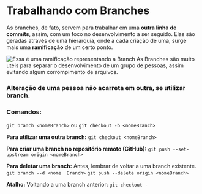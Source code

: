 # Trabalhando com Branches

As branches, de fato, servem para trabalhar em uma **outra linha de commits**, assim, com um foco no desenvolvimento a ser seguido.
Elas são geradas através de uma hierarquia, onde a cada criação de uma, surge mais uma **ramificação** de um certo ponto. 

![Essa é uma ramificação representando a Branch](https://d2v0x26thbzlwf.cloudfront.net/prod/190/img/rId1250rghj58.pqt.png)
As Branches são muito uteis para separar o desenvolvimento de um grupo de pessoas, assim evitando algum corrompimento de arquivos. 
### Alteração de uma pessoa não acarreta em outra, se utilizar branch.

###  Comandos:
`git branch <nomeBranch>`
ou
`git checkout -b <nomeBranch>` 

**Para utilizar uma outra branch:**
`git checkout <nomeBranch>`

**Para criar uma branch no repositório remoto (GitHub):**
`git push --set-upstream origin <nomeBranch>`
 
 **Para deletar uma branch:**
 Antes, lembrar de voltar a uma branch existente.
 `git branch --d <nome 	Branch>`
`git push --delete origin <nomeBranch>`

**Atalho:**
Voltando a uma branch anterior:
`git checkout -`


<!--stackedit_data:
eyJoaXN0b3J5IjpbMTU4MDA2MzQ4NSw3MzAxNTU2MzIsLTQ3NT
I4NzgyNywxMzQ1NTAxNzJdfQ==
-->